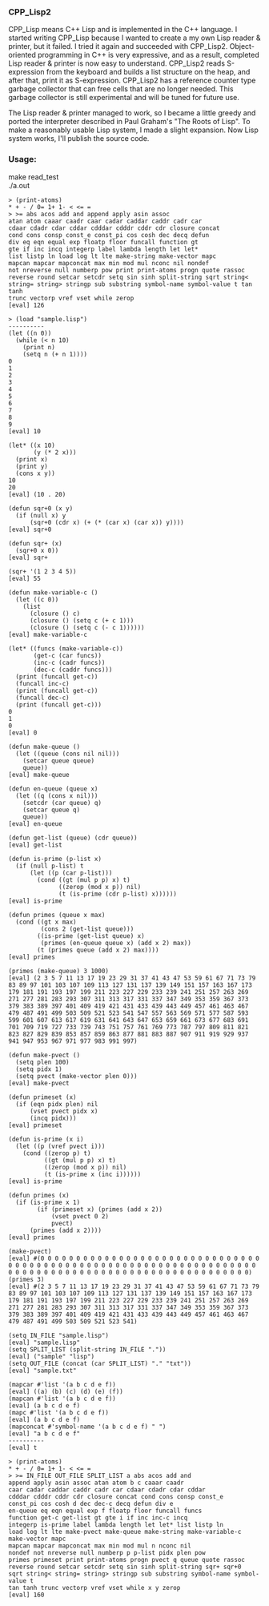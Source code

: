 ### CPP_Lisp2

CPP_Lisp means C++ Lisp and is implemented in the C++ language.
I started writing CPP_Lisp because I wanted to create a my own Lisp reader & printer, but it failed.
I tried it again and succeeded with CPP_Lisp2.
Object-oriented programming in C++ is very expressive, and as a result, completed Lisp reader & printer is now easy to understand.
CPP_Lisp2 reads S-expression from the keyboard and builds a list structure on the heap, and after that, print it as S-expression.
CPP_Lisp2 has a reference counter type garbage collector that can free cells that are no longer needed.
This garbage collector is still experimental and will be tuned for future use.

The Lisp reader & printer managed to work, so I became a little greedy and ported the interpreter described in Paul Graham's "The Roots of Lisp".
To make a reasonably usable Lisp system, I made a slight expansion.
Now Lisp system works, I'll publish the source code.

### Usage:
make read_test  
./a.out  
```
> (print-atoms)
* + - / 0= 1+ 1- < <= =
> >= abs acos add and append apply asin assoc
atan atom caaar caadr caar cadar caddar caddr cadr car
cdaar cdadr cdar cddar cdddar cdddr cddr cdr closure concat
cond cons consp const_e const_pi cos cosh dec decq defun
div eq eqn equal exp floatp floor funcall function gt
gte if inc incq integerp label lambda length let let*
list listp ln load log lt lte make-string make-vector mapc
mapcan mapcar mapconcat max min mod mul nconc nil nondef
not nreverse null numberp pow print print-atoms progn quote rassoc
reverse round setcar setcdr setq sin sinh split-string sqrt string<
string= string> stringp sub substring symbol-name symbol-value t tan tanh
trunc vectorp vref vset while zerop
[eval] 126

> (load "sample.lisp")
----------
(let ((n 0))
  (while (< n 10)
    (print n)
    (setq n (+ n 1))))
0
1
2
3
4
5
6
7
8
9
[eval] 10

(let* ((x 10)
       (y (* 2 x)))
  (print x)
  (print y)
  (cons x y))
10
20
[eval] (10 . 20)

(defun sqr+0 (x y)
  (if (null x) y
      (sqr+0 (cdr x) (+ (* (car x) (car x)) y))))
[eval] sqr+0

(defun sqr+ (x)
  (sqr+0 x 0))
[eval] sqr+

(sqr+ '(1 2 3 4 5))
[eval] 55

(defun make-variable-c ()
  (let ((c 0))
    (list
      (closure () c)
      (closure () (setq c (+ c 1)))
      (closure () (setq c (- c 1))))))
[eval] make-variable-c

(let* ((funcs (make-variable-c))
       (get-c (car funcs))
       (inc-c (cadr funcs))
       (dec-c (caddr funcs)))
  (print (funcall get-c))
  (funcall inc-c)
  (print (funcall get-c))
  (funcall dec-c)
  (print (funcall get-c)))
0
1
0
[eval] 0

(defun make-queue ()
  (let ((queue (cons nil nil)))
    (setcar queue queue)
    queue))
[eval] make-queue

(defun en-queue (queue x)
  (let ((q (cons x nil)))
    (setcdr (car queue) q)
    (setcar queue q)
    queue))
[eval] en-queue

(defun get-list (queue) (cdr queue))
[eval] get-list

(defun is-prime (p-list x)
  (if (null p-list) t
      (let ((p (car p-list)))
        (cond ((gt (mul p p) x) t)
              ((zerop (mod x p)) nil)
              (t (is-prime (cdr p-list) x))))))
[eval] is-prime

(defun primes (queue x max)
  (cond ((gt x max)
         (cons 2 (get-list queue)))
        ((is-prime (get-list queue) x)
         (primes (en-queue queue x) (add x 2) max))
        (t (primes queue (add x 2) max))))
[eval] primes

(primes (make-queue) 3 1000)
[eval] (2 3 5 7 11 13 17 19 23 29 31 37 41 43 47 53 59 61 67 71 73 79 83 89 97 101 103 107 109 113 127 131 137 139 149 151 157 163 167 173 179 181 191 193 197 199 211 223 227 229 233 239 241 251 257 263 269 271 277 281 283 293 307 311 313 317 331 337 347 349 353 359 367 373 379 383 389 397 401 409 419 421 431 433 439 443 449 457 461 463 467 479 487 491 499 503 509 521 523 541 547 557 563 569 571 577 587 593 599 601 607 613 617 619 631 641 643 647 653 659 661 673 677 683 691 701 709 719 727 733 739 743 751 757 761 769 773 787 797 809 811 821 823 827 829 839 853 857 859 863 877 881 883 887 907 911 919 929 937 941 947 953 967 971 977 983 991 997)

(defun make-pvect ()
  (setq plen 100)
  (setq pidx 1)
  (setq pvect (make-vector plen 0)))
[eval] make-pvect

(defun primeset (x)
  (if (eqn pidx plen) nil
      (vset pvect pidx x)
      (incq pidx)))
[eval] primeset

(defun is-prime (x i)
  (let ((p (vref pvect i)))
    (cond ((zerop p) t)
          ((gt (mul p p) x) t)
          ((zerop (mod x p)) nil)
          (t (is-prime x (inc i))))))
[eval] is-prime

(defun primes (x)
  (if (is-prime x 1)
        (if (primeset x) (primes (add x 2))
            (vset pvect 0 2)
            pvect)
      (primes (add x 2))))
[eval] primes

(make-pvect)
[eval] #(0 0 0 0 0 0 0 0 0 0 0 0 0 0 0 0 0 0 0 0 0 0 0 0 0 0 0 0 0 0 0 0 0 0 0 0 0 0 0 0 0 0 0 0 0 0 0 0 0 0 0 0 0 0 0 0 0 0 0 0 0 0 0 0 0 0 0 0 0 0 0 0 0 0 0 0 0 0 0 0 0 0 0 0 0 0 0 0 0 0 0 0 0 0 0 0 0 0 0 0)
(primes 3)
[eval] #(2 3 5 7 11 13 17 19 23 29 31 37 41 43 47 53 59 61 67 71 73 79 83 89 97 101 103 107 109 113 127 131 137 139 149 151 157 163 167 173 179 181 191 193 197 199 211 223 227 229 233 239 241 251 257 263 269 271 277 281 283 293 307 311 313 317 331 337 347 349 353 359 367 373 379 383 389 397 401 409 419 421 431 433 439 443 449 457 461 463 467 479 487 491 499 503 509 521 523 541)

(setq IN_FILE "sample.lisp")
[eval] "sample.lisp"
(setq SPLIT_LIST (split-string IN_FILE "."))
[eval] ("sample" "lisp")
(setq OUT_FILE (concat (car SPLIT_LIST) "." "txt"))
[eval] "sample.txt"

(mapcar #'list '(a b c d e f))
[eval] ((a) (b) (c) (d) (e) (f))
(mapcan #'list '(a b c d e f))
[eval] (a b c d e f)
(mapc #'list '(a b c d e f))
[eval] (a b c d e f)
(mapconcat #'symbol-name '(a b c d e f) " ")
[eval] "a b c d e f"
----------
[eval] t

> (print-atoms)
* + - / 0= 1+ 1- < <= =
> >= IN_FILE OUT_FILE SPLIT_LIST a abs acos add and
append apply asin assoc atan atom b c caaar caadr
caar cadar caddar caddr cadr car cdaar cdadr cdar cddar
cdddar cdddr cddr cdr closure concat cond cons consp const_e
const_pi cos cosh d dec dec-c decq defun div e
en-queue eq eqn equal exp f floatp floor funcall funcs
function get-c get-list gt gte i if inc inc-c incq
integerp is-prime label lambda length let let* list listp ln
load log lt lte make-pvect make-queue make-string make-variable-c make-vector mapc
mapcan mapcar mapconcat max min mod mul n nconc nil
nondef not nreverse null numberp p p-list pidx plen pow
primes primeset print print-atoms progn pvect q queue quote rassoc
reverse round setcar setcdr setq sin sinh split-string sqr+ sqr+0
sqrt string< string= string> stringp sub substring symbol-name symbol-value t
tan tanh trunc vectorp vref vset while x y zerop
[eval] 160
```
